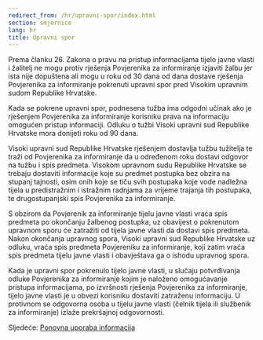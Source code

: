 ```yaml
---
redirect_from: /hr/upravni-spor/index.html
section: smjernice
lang: hr
title: Upravni spor
---
```


Prema članku 26. Zakona o pravu na pristup informacijama tijelo javne vlasti i žalitelj ne mogu protiv rješenja Povjerenika za informiranje izjaviti žalbu jer ista nije dopuštena ali mogu u roku od 30 dana od dana dostave rješenja Povjerenika za informiranje pokrenuti upravni spor pred Visokim upravnim sudom Republike Hrvatske.

Kada se pokrene upravni spor, podnesena tužba ima odgodni učinak ako je rješenjem Povjerenika za informiranje korisniku prava na informaciju omogućen pristup informaciji. Odluku o tužbi Visoki upravni sud Republike Hrvatske mora donijeti roku od 90 dana.

Visoki upravni sud Republike Hrvatske rješenjem dostavlja tužbu tužitelja te traži od Povjerenika za informiranje da u određenom roku dostavi odgovor na tužbu i spis predmeta. Visokom upravnom sudu Republike Hrvatske se trebaju dostaviti informacije koje su predmet postupka bez obzira na stupanj tajnosti, osim onih koje se tiču svih postupaka koje vode nadležna tijela u predistražnim i istražnim radnjama za vrijeme trajanja tih postupaka, te drugostupanjski spis Povjerenika za informiranje.

S obzirom da Povjerenik za informiranje tijelu javne vlasti vraća spis predmeta po okončanju žalbenog postupka, uz obavijest o pokrenutom upravnom sporu će zatražiti od tijela javne vlasti da dostavi spis predmeta. Nakon okončanja upravnog spora, Visoki upravni sud Republike Hrvatske uz odluku, vraća spis predmeta Povjereniku za informiranje, koji zatim vraća spis predmeta tijelu javne vlasti i obavještava ga o ishodu upravnog spora.

Kada je upravni spor pokrenulo tijelo javne vlasti, u slučaju potvrđivanja odluke Povjerenika za informiranje kojim je naloženo omogućavanje pristupa informacijama, po izvršnosti rješenja Povjerenika za informiranje, tijelo javne vlasti je u obvezi korisniku dostaviti zatraženu informaciju. U protivnom se odgovorna osoba u tijelu javne vlasti (čelnik tijela ili službenik za informiranje) izlaže prekršajnoj odgovornosti.

Sljedeće: [Ponovna uporaba informacija](../ponovna-uporaba-informacija)